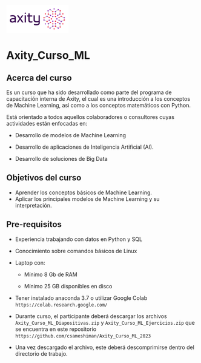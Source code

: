 ![png](imagenes/logotipo-axity-ppt.png)

# Axity_Curso_ML


## Acerca del curso

Es un curso que ha sido desarrollado como parte del programa de capacitación interna de Axity, el cual es una introducción a los conceptos de Machine Learning, asi como a los conceptos matemáticos con Python.

Está orientado a todos aquellos colaboradores o consultores cuyas actividades están enfocadas en:

- Desarrollo de modelos de Machine Learning

- Desarrollo de aplicaciones de Inteligencia Artificial (AI).

- Desarrollo de soluciones de Big Data


## Objetivos del curso

- Aprender los conceptos básicos de Machine Learning.
- Aplicar los principales modelos de Machine Learning y su interpretación. 


## Pre-requisitos

- Experiencia trabajando con datos en Python y SQL

- Conocimiento sobre comandos básicos de Linux

- Laptop con:

    - Mínimo 8 Gb de RAM

    - Mínimo 25 GB disponibles en disco

- Tener instalado anaconda 3.7 o utilizar Google Colab `https://colab.research.google.com/`

- Durante curso, el participante deberá descargar los archivos `Axity_Curso_ML_Diapositivas.zip` y `Axity_Curso_ML_Ejercicios.zip` que se encuentra en este repositorio `https://github.com/csameshiman/Axity_Curso_ML_2023`

- Una vez descargado el archivo, este deberá descomprimirse dentro del directorio de trabajo.

